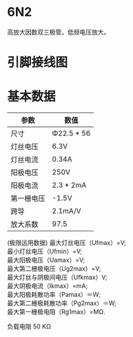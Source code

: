 # 6N2
高放大因数双三极管。低频电压放大。

# 引脚接线图

# 基本数据

| 参数           | 数值          |
|----------------|---------------|
| 尺寸		 | Φ22.5 * 56    |
| 灯丝电压       | 6.3V          |
| 灯丝电流       | 0.34A         |
| 阳极电压       | 250V          |
| 阳极电流       | 2.3 * 2mA     |
| 第一栅电压     | -1.5V         |
| 跨导           | 2.1mA/V       |
| 放大系数       | 97.5          |

(极限运用数据)
最大灯丝电压（Ufmax）=V;  
最小灯丝电压（Ufmin）=V;  
最大阳极电压（Uamax）=V;  
最大第二栅极电压（Ug2max）=V;  
最大灯丝与阴极间电压（Ufkmax）V;  
最大阴极电流（Ikmax）=mA;  
最大阳极耗散功率（Pamax）＝Ｗ;  
最大第二栅极耗散功率（Pg2max）＝W;  
最大第一栅极电阻（Rg1max）=MΩ.

负载电阻 50 KΩ

